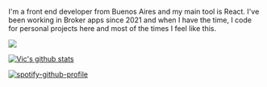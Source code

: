 I'm a front end developer from Buenos Aires and my main tool is React. I've been working in Broker apps since 2021 and when I have the time, I code for personal projects here and most of the times I feel like this.

<img src='https://media.giphy.com/media/v1.Y2lkPTc5MGI3NjExOXUwejVva251aWEwd2JjZ3M5ZTZjcXYyYWZuazMyNnhvMzhwbDltaSZlcD12MV9pbnRlcm5hbF9naWZfYnlfaWQmY3Q9Zw/igDIvcIMMGIne/giphy.gif' width='auto' />

[![Vic's github stats](https://github-readme-stats.vercel.app/api?username=victoriasuarez97&hide=issues,contribs&show_icons=true&theme=material-palenight&count_private=true&hide_border=true)](https://github.com/anuraghazra/github-readme-stats) </br>

[![spotify-github-profile](https://spotify-github-profile.vercel.app/api/view?uid=11159839287&cover_image=true&theme=default&show_offline=false&background_color=22272e&interchange=false&bar_color=fda9fe&bar_color_cover=false)](https://github.com/kittinan/spotify-github-profile)



